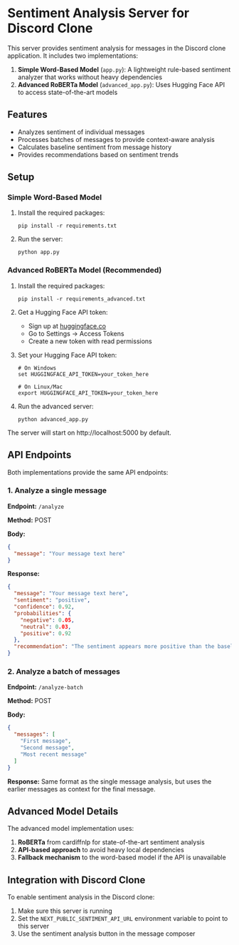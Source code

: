 # Sentiment Analysis Server for Discord Clone

This server provides sentiment analysis for messages in the Discord clone application. It includes two implementations:

1. **Simple Word-Based Model** (`app.py`): A lightweight rule-based sentiment analyzer that works without heavy dependencies
2. **Advanced RoBERTa Model** (`advanced_app.py`): Uses Hugging Face API to access state-of-the-art models

## Features

- Analyzes sentiment of individual messages
- Processes batches of messages to provide context-aware analysis
- Calculates baseline sentiment from message history
- Provides recommendations based on sentiment trends

## Setup

### Simple Word-Based Model

1. Install the required packages:
   ```
   pip install -r requirements.txt
   ```

2. Run the server:
   ```
   python app.py
   ```

### Advanced RoBERTa Model (Recommended)

1. Install the required packages:
   ```
   pip install -r requirements_advanced.txt
   ```

2. Get a Hugging Face API token:
   - Sign up at [huggingface.co](https://huggingface.co)
   - Go to Settings → Access Tokens
   - Create a new token with read permissions

3. Set your Hugging Face API token:
   ```
   # On Windows
   set HUGGINGFACE_API_TOKEN=your_token_here
   
   # On Linux/Mac
   export HUGGINGFACE_API_TOKEN=your_token_here
   ```

4. Run the advanced server:
   ```
   python advanced_app.py
   ```

The server will start on http://localhost:5000 by default.

## API Endpoints

Both implementations provide the same API endpoints:

### 1. Analyze a single message

**Endpoint:** `/analyze`

**Method:** POST

**Body:**
```json
{
  "message": "Your message text here"
}
```

**Response:**
```json
{
  "message": "Your message text here",
  "sentiment": "positive",
  "confidence": 0.92,
  "probabilities": {
    "negative": 0.05,
    "neutral": 0.03,
    "positive": 0.92
  },
  "recommendation": "The sentiment appears more positive than the baseline. This is a positive trend!"
}
```

### 2. Analyze a batch of messages

**Endpoint:** `/analyze-batch`

**Method:** POST

**Body:**
```json
{
  "messages": [
    "First message",
    "Second message",
    "Most recent message"
  ]
}
```

**Response:**
Same format as the single message analysis, but uses the earlier messages as context for the final message.

## Advanced Model Details

The advanced model implementation uses:

1. **RoBERTa** from cardiffnlp for state-of-the-art sentiment analysis
2. **API-based approach** to avoid heavy local dependencies
3. **Fallback mechanism** to the word-based model if the API is unavailable

## Integration with Discord Clone

To enable sentiment analysis in the Discord clone:

1. Make sure this server is running
2. Set the `NEXT_PUBLIC_SENTIMENT_API_URL` environment variable to point to this server
3. Use the sentiment analysis button in the message composer 